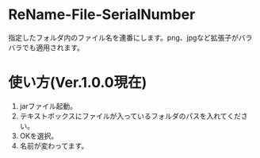 # ReName-File-SerialNumber
指定したフォルダ内のファイル名を連番にします。png、jpgなど拡張子がバラバラでも適用されます。
# 使い方(Ver.1.0.0現在)
1. jarファイル起動。
1. テキストボックスにファイルが入っているフォルダのパスを入れてください。
1. OKを選択。
1. 名前が変わってます。
